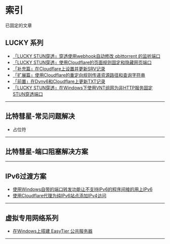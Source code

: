 # 索引

已固定的文章  


## LUCKY 系列

* [「LUCKY STUN穿透」穿透使用webhook自动修改 qbittorrent 的监听端口](/文章/lucky-STUN系列/stun-qb端口自动化.md)
* [「LUCKY STUN穿透」使用Cloudflare的页面规则固定和隐藏网页端口](/文章/lucky-STUN系列/stun-web服务-CF.md)
* [「补充篇」在Cloudflare上设置并更新SRV记录](/文章/lucky-STUN系列/cf-srv设置.md)
* [「扩展篇」使用Cloudflare的重定向规则传递资源路径和查询字符串](/文章/lucky-STUN系列/stun-cf重定向.md)
* [「前置」在Dynv6和Cloudflare上更新TXT记录](/文章/lucky-STUN系列/在dynv6和CF上更新TXT.md)
* [「LUCKY STUN穿透」在Windows下使用VNT组网为非HTTP服务固定STUN穿透端口](文章/lucky-STUN系列/stun-VNT组网.md)

---

## 比特彗星-常见问题解决

* 占位符

---

## 比特彗星-端口阻塞解决方案



---

## IPv6过渡方案

* [使用Windows自带的端口转发功能让不支持IPv6的程序间接的用上IPv6](/文章/IPv6过渡方案/Win端口转发.md)
* [使用Cloudflare代理为纯IPv6站点添加IPv4访问](/文章/IPv6过渡方案/CF双栈代理.md)
---

## 虚拟专用网络系列

* [在Windows上搭建 EasyTier 公共服务器](/文章/虚拟专用网络系列/win搭建easytier公共服务器.md)

---

